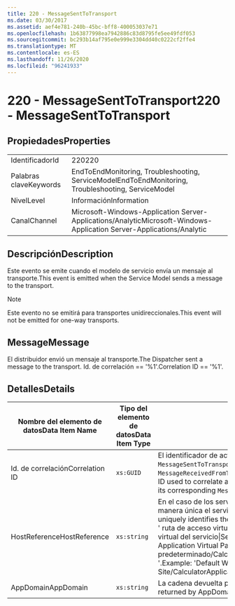 ```yaml
---
title: 220 - MessageSentToTransport
ms.date: 03/30/2017
ms.assetid: aef4e781-240b-45bc-bff8-400053037e71
ms.openlocfilehash: 1b63877998ea7942886c83d8795fe5ee49fdf053
ms.sourcegitcommit: bc293b14af795e0e999e3304dd40c0222cf2ffe4
ms.translationtype: MT
ms.contentlocale: es-ES
ms.lasthandoff: 11/26/2020
ms.locfileid: "96241933"
---
```

# <a name="220---messagesenttotransport"></a><span data-ttu-id="aeaaf-102">220 - MessageSentToTransport</span><span class="sxs-lookup"><span data-stu-id="aeaaf-102">220 - MessageSentToTransport</span></span>

## <a name="properties"></a><span data-ttu-id="aeaaf-103">Propiedades</span><span class="sxs-lookup"><span data-stu-id="aeaaf-103">Properties</span></span>  
  
|||  
|-|-|  
|<span data-ttu-id="aeaaf-104">Identificador</span><span class="sxs-lookup"><span data-stu-id="aeaaf-104">Id</span></span>|<span data-ttu-id="aeaaf-105">220</span><span class="sxs-lookup"><span data-stu-id="aeaaf-105">220</span></span>|  
|<span data-ttu-id="aeaaf-106">Palabras clave</span><span class="sxs-lookup"><span data-stu-id="aeaaf-106">Keywords</span></span>|<span data-ttu-id="aeaaf-107">EndToEndMonitoring, Troubleshooting, ServiceModel</span><span class="sxs-lookup"><span data-stu-id="aeaaf-107">EndToEndMonitoring, Troubleshooting, ServiceModel</span></span>|  
|<span data-ttu-id="aeaaf-108">Nivel</span><span class="sxs-lookup"><span data-stu-id="aeaaf-108">Level</span></span>|<span data-ttu-id="aeaaf-109">Información</span><span class="sxs-lookup"><span data-stu-id="aeaaf-109">Information</span></span>|  
|<span data-ttu-id="aeaaf-110">Canal</span><span class="sxs-lookup"><span data-stu-id="aeaaf-110">Channel</span></span>|<span data-ttu-id="aeaaf-111">Microsoft-Windows-Application Server-Applications/Analytic</span><span class="sxs-lookup"><span data-stu-id="aeaaf-111">Microsoft-Windows-Application Server-Applications/Analytic</span></span>|  
  
## <a name="description"></a><span data-ttu-id="aeaaf-112">Descripción</span><span class="sxs-lookup"><span data-stu-id="aeaaf-112">Description</span></span>  

 <span data-ttu-id="aeaaf-113">Este evento se emite cuando el modelo de servicio envía un mensaje al transporte.</span><span class="sxs-lookup"><span data-stu-id="aeaaf-113">This event is emitted when the Service Model sends a message to the transport.</span></span>  
  
> [!NOTE]
> <span data-ttu-id="aeaaf-114">Este evento no se emitirá para transportes unidireccionales.</span><span class="sxs-lookup"><span data-stu-id="aeaaf-114">This event will not be emitted for one-way transports.</span></span>  
  
## <a name="message"></a><span data-ttu-id="aeaaf-115">Message</span><span class="sxs-lookup"><span data-stu-id="aeaaf-115">Message</span></span>  

 <span data-ttu-id="aeaaf-116">El distribuidor envió un mensaje al transporte.</span><span class="sxs-lookup"><span data-stu-id="aeaaf-116">The Dispatcher sent a message to the transport.</span></span> <span data-ttu-id="aeaaf-117">Id. de correlación == '%1'.</span><span class="sxs-lookup"><span data-stu-id="aeaaf-117">Correlation ID == '%1'.</span></span>  
  
## <a name="details"></a><span data-ttu-id="aeaaf-118">Detalles</span><span class="sxs-lookup"><span data-stu-id="aeaaf-118">Details</span></span>  
  
|<span data-ttu-id="aeaaf-119">Nombre del elemento de datos</span><span class="sxs-lookup"><span data-stu-id="aeaaf-119">Data Item Name</span></span>|<span data-ttu-id="aeaaf-120">Tipo del elemento de datos</span><span class="sxs-lookup"><span data-stu-id="aeaaf-120">Data Item Type</span></span>|<span data-ttu-id="aeaaf-121">Descripción</span><span class="sxs-lookup"><span data-stu-id="aeaaf-121">Description</span></span>|  
|--------------------|--------------------|-----------------|  
|<span data-ttu-id="aeaaf-122">Id. de correlación</span><span class="sxs-lookup"><span data-stu-id="aeaaf-122">Correlation ID</span></span>|`xs:GUID`|<span data-ttu-id="aeaaf-123">El identificador de actividad usado para poner en correlación un evento `MessageSentToTransport` de un servicio o cliente con su `MessageReceivedFromTransport` correspondiente en el otro extremo.</span><span class="sxs-lookup"><span data-stu-id="aeaaf-123">The activity ID used to correlate a `MessageSentToTransport` event from a service or client to its corresponding `MessageReceivedFromTransport` on the other end.</span></span>|  
|<span data-ttu-id="aeaaf-124">HostReference</span><span class="sxs-lookup"><span data-stu-id="aeaaf-124">HostReference</span></span>|`xs:string`|<span data-ttu-id="aeaaf-125">En el caso de los servicios hospedados en web, este campo identifica de manera única el servicio en la jerarquía web.</span><span class="sxs-lookup"><span data-stu-id="aeaaf-125">For Web-hosted services, this field uniquely identifies the service in the Web hierarchy.</span></span> <span data-ttu-id="aeaaf-126">Su formato se define como ' ruta de acceso virtual de la aplicación de nombre de sitio web&#124;ruta de acceso virtual del servicio&#124;ServiceName '.</span><span class="sxs-lookup"><span data-stu-id="aeaaf-126">Its format is defined as 'Web Site Name Application Virtual Path&#124;Service Virtual Path&#124;ServiceName'.</span></span> <span data-ttu-id="aeaaf-127">Ejemplo: ' sitio web predeterminado/CalculatorApplication&#124;/CalculatorService.svc&#124;CalculatorService '.</span><span class="sxs-lookup"><span data-stu-id="aeaaf-127">Example: 'Default Web Site/CalculatorApplication&#124;/CalculatorService.svc&#124;CalculatorService'.</span></span>|  
|<span data-ttu-id="aeaaf-128">AppDomain</span><span class="sxs-lookup"><span data-stu-id="aeaaf-128">AppDomain</span></span>|`xs:string`|<span data-ttu-id="aeaaf-129">La cadena devuelta por AppDomain.CurrentDomain.FriendlyName.</span><span class="sxs-lookup"><span data-stu-id="aeaaf-129">The string returned by AppDomain.CurrentDomain.FriendlyName.</span></span>|
